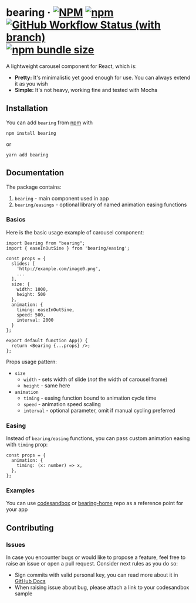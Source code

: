 # bearing &middot; [![NPM](https://img.shields.io/npm/l/bearing)](https://github.com/andrewbrodko/bearing/blob/main/LICENSE) [![npm](https://img.shields.io/npm/v/bearing)](https://www.npmjs.com/package/bearing) [![GitHub Workflow Status (with branch)](https://img.shields.io/github/actions/workflow/status/rosingrind/bearing/main.yml?branch=main)](https://github.com/rosingrind/bearing/actions/workflows/main.yml?query=branch:main) [![npm bundle size](https://img.shields.io/bundlephobia/min/bearing)](https://www.npmjs.com/package/bearing)

A lightweight carousel component for React, which is:

- **Pretty:** It's minimalistic yet good enough for use. You can always extend it as you wish
- **Simple:** It's not heavy, working fine and tested with Mocha

## Installation

You can add `bearing` from [npm](https://www.npmjs.com/package/bearing) with

```npm
npm install bearing
```

or

```yarn
yarn add bearing
```

## Documentation

The package contains:

1. `bearing` - main component used in app
2. `bearing/easings` - optional library of named animation easing functions

### Basics

Here is the basic usage example of carousel component:

```tsx
import Bearing from "bearing";
import { easeInOutSine } from 'bearing/easing';

const props = {
  slides: [
    'http://example.com/image0.png',
    ...
  ],
  size: {
    width: 1000,
    height: 500
  },
  animation: {
    timing: easeInOutSine,
    speed: 500,
    interval: 2000
  }
};

export default function App() {
  return <Bearing {...props} />;
};
```

Props usage pattern:

- `size`
  - `width` - sets width of slide (_not_ the width of carousel frame)
  - `height` - same here
- `animation`
  - `timing` - easing function bound to animation cycle time
  - `speed` - animation speed scaling
  - `interval` - optional parameter, omit if manual cycling preferred

### Easing

Instead of `bearing/easing` functions, you can pass custom animation easing with `timing` prop:

```tsx
const props = {
  animation: {
    timing: (x: number) => x,
  },
};
```

### Examples

You can use [codesandbox](https://codesandbox.io/s/cool-sea-zmbhw7?file=/src/App.tsx:0-1893) or
[bearing-home](https://github.com/rosingrind/bearing-home) repo as a reference point for your app

## Contributing

### Issues

In case you encounter bugs or would like to propose a feature, feel free to raise an issue or open a
pull request. Consider next rules as you do so:

- Sign commits with valid personal key, you can read more about it in
  [GitHub Docs](https://docs.github.com/en/authentication/managing-commit-signature-verification/signing-commits)
- When raising issue about bug, please attach a link to your codesandbox sample
